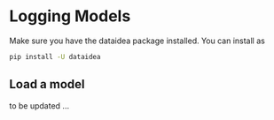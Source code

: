 # Logging Models

Make sure you have the dataidea package installed. You can install as 

```sh
pip install -U dataidea
```

## Load a model

to be updated ...
